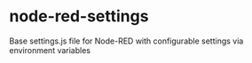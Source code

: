 # node-red-settings
Base settings.js file for Node-RED with configurable settings via environment variables
